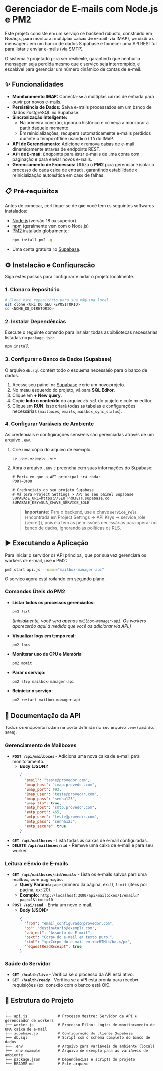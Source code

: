 # Gerenciador de E-mails com Node.js e PM2

Este projeto consiste em um serviço de backend robusto, construído em Node.js, para monitorar múltiplas caixas de e-mail (via IMAP), persistir as mensagens em um banco de dados Supabase e fornecer uma API RESTful para listar e enviar e-mails (via SMTP).

O sistema é projetado para ser resiliente, garantindo que nenhuma mensagem seja perdida mesmo que o serviço seja interrompido, e escalável para gerenciar um número dinâmico de contas de e-mail.

## ✨ Funcionalidades

  - **Monitoramento IMAP:** Conecta-se a múltiplas caixas de entrada para ouvir por novos e-mails.
  - **Persistência de Dados:** Salva e-mails processados em um banco de dados PostgreSQL no Supabase.
  - **Sincronização Inteligente:**
      - Na primeira conexão, ignora o histórico e começa a monitorar a partir daquele momento.
      - Em reinicializações, recupera automaticamente e-mails perdidos durante o tempo offline usando o `UID` do IMAP.
  - **API de Gerenciamento:** Adicione e remova caixas de e-mail dinamicamente através de endpoints REST.
  - **API de E-mail:** Endpoints para listar e-mails de uma conta com paginação e para enviar novos e-mails.
  - **Gerenciamento de Processos:** Utiliza o **PM2** para gerenciar e isolar o processo de cada caixa de entrada, garantindo estabilidade e reinicialização automática em caso de falhas.

## 📋 Pré-requisitos

Antes de começar, certifique-se de que você tem os seguintes softwares instalados:

  - [Node.js](https://nodejs.org/) (versão 18 ou superior)
  - [npm](https://www.npmjs.com/) (geralmente vem com o Node.js)
  - [PM2](https://pm2.keymetrics.io/) instalado globalmente:
    ```bash
    npm install pm2 -g
    ```
  - Uma conta gratuita no [Supabase](https://supabase.com/).

## ⚙️ Instalação e Configuração

Siga estes passos para configurar e rodar o projeto localmente.

### 1\. Clonar o Repositório

```bash
# Clone este repositório para sua máquina local
git clone <URL_DO_SEU_REPOSITORIO>
cd <NOME_DO_DIRETORIO>
```

### 2\. Instalar Dependências

Execute o seguinte comando para instalar todas as bibliotecas necessárias listadas no `package.json`:

```bash
npm install
```

### 3\. Configurar o Banco de Dados (Supabase)

O arquivo `db.sql` contém todo o esquema necessário para o banco de dados.

1.  Acesse seu painel no [Supabase](https://www.google.com/search?q=https://app.supabase.com) e crie um novo projeto.
2.  No menu esquerdo do projeto, vá para **SQL Editor**.
3.  Clique em **+ New query**.
4.  Copie **todo o conteúdo** do arquivo `db.sql` do projeto e cole no editor.
5.  Clique em **RUN**. Isso criará todas as tabelas e configurações necessárias (`mailboxes`, `emails`, `mailbox_sync_status`).

### 4\. Configurar Variáveis de Ambiente

As credenciais e configurações sensíveis são gerenciadas através de um arquivo `.env`.

1.  Crie uma cópia do arquivo de exemplo:

    ```bash
    cp .env.example .env
    ```

2.  Abra o arquivo `.env` e preencha com suas informações do Supabase:

    ```env
    # Porta em que a API principal irá rodar
    PORT=3000

    # Credenciais do seu projeto Supabase
    # Vá para Project Settings > API no seu painel Supabase
    SUPABASE_URL=https://SEU_PROJETO.supabase.co
    SUPABASE_KEY=SUA_CHAVE_SERVICE_ROLE
    ```

    > **Importante:** Para o backend, use a chave **`service_role`** (encontrada em Project Settings -> API Keys -> service_role (secret)), pois ela tem as permissões necessárias para operar no banco de dados, ignorando as políticas de RLS.

## ▶️ Executando a Aplicação

Para iniciar o servidor da API principal, que por sua vez gerenciará os workers de e-mail, use o PM2:

```bash
pm2 start api.js --name="mailbox-manager-api"
```

O serviço agora está rodando em segundo plano.

### Comandos Úteis do PM2

  - **Listar todos os processos gerenciados:**

    ```bash
    pm2 list
    ```

    *(Inicialmente, você verá apenas `mailbox-manager-api`. Os workers aparecerão aqui à medida que você os adicionar via API.)*

  - **Visualizar logs em tempo real:**

    ```bash
    pm2 logs
    ```

  - **Monitorar uso de CPU e Memória:**

    ```bash
    pm2 monit
    ```

  - **Parar o serviço:**

    ```bash
    pm2 stop mailbox-manager-api
    ```

  - **Reiniciar o serviço:**

    ```bash
    pm2 restart mailbox-manager-api
    ```

## 🚀 Documentação da API

Todos os endpoints rodam na porta definida no seu arquivo `.env` (padrão: `3000`).

### Gerenciamento de Mailboxes

  - **`POST /api/mailboxes`** - Adiciona uma nova caixa de e-mail para monitoramento.
      - **Body (JSON):**
        ```json
        {
          "email": "teste@provedor.com",
          "imap_host": "imap.provedor.com",
          "imap_port": 993,
          "imap_user": "teste@provedor.com",
          "imap_pass": "senha123",
          "imap_tls": true,
          "smtp_host": "smtp.provedor.com",
          "smtp_port": 465,
          "smtp_user": "teste@provedor.com",
          "smtp_pass": "senha123",
          "smtp_secure": true
        }
        ```
  - **`GET /api/mailboxes`** - Lista todas as caixas de e-mail configuradas.
  - **`DELETE /api/mailboxes/:id`** - Remove uma caixa de e-mail e para seu worker.

### Leitura e Envio de E-mails

  - **`GET /api/mailboxes/:id/emails`** - Lista os e-mails salvos para uma mailbox, com paginação.
      - **Query Params:** `page` (número da página, ex: 1), `limit` (itens por página, ex: 20).
      - **Exemplo:** `http://localhost:3000/api/mailboxes/1/emails?page=1&limit=10`
  - **`POST /api/send`** - Envia um novo e-mail.
      - **Body (JSON):**
        ```json
        {
          "from": "email_configurado@provedor.com",
          "to": "destinatario@exemplo.com",
          "subject": "Assunto do E-mail",
          "text": "Corpo do e-mail em texto puro.",
          "html": "<p>Corpo do e-mail em <b>HTML</b>.</p>",
          "requestReadReceipt": true
        }
        ```

### Saúde do Servidor

  - **`GET /health/live`** - Verifica se o processo da API está ativo.
  - **`GET /health/ready`** - Verifica se a API está pronta para receber requisições (ex: conexão com o banco está OK).

## 🌳 Estrutura do Projeto

```
.
├── api.js              # Processo Mestre: Servidor da API e gerenciador de workers
├── worker.js           # Processo Filho: Lógica de monitoramento de UMA caixa de e-mail
├── supabase.js         # Configuração do cliente Supabase
├── db.sql              # Script com o schema completo do banco de dados
├── .env                # Arquivo para variáveis de ambiente (local)
├── .env.example        # Arquivo de exemplo para as variáveis de ambiente
├── package.json        # Dependências e scripts do projeto
└── README.md           # Este arquivo
```